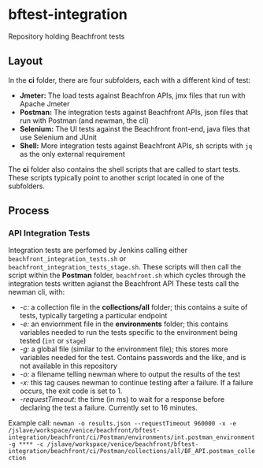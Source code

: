 # bftest-integration
Repository holding Beachfront tests

## Layout
In the **ci** folder, there are four subfolders, each with a different kind of test:
- **Jmeter:**     The load tests against Beachfron APIs, jmx files that run with Apache Jmeter
- **Postman:**    The integration tests against Beachfront APIs, json files that run with Postman (and newman, the cli)
- **Selenium:**   The UI tests against the Beachfront front-end, java files that use Selenium and JUnit
- **Shell:**      More integration tests against Beachfront APIs, sh scripts with `jq` as the only external requirement

The **ci** folder also contains the shell scripts that are called to start tests.  These scripts typically point to another script located in one of the subfolders.

## Process
### API Integration Tests
Integration tests are perfomed by Jenkins calling either `beachfront_integration_tests.sh` or `beachfront_integration_tests_stage.sh`.  These scripts will then call the script within the **Postman** folder, `beachfront.sh` which cycles through the integration tests written agianst the Beachfront API
These tests call the newman cli, with:
- *-c:*     a collection file in the **collections/all** folder; this contains a suite of tests, typically targeting a particular endpoint
- *-e:*     an enviornment file in the **environments** folder; this contains variables needed to run the tests specific to the environment being tested (`int` or `stage`)
- *-g:*     a global file (similar to the environment file); this stores more variables needed for the test.  Contains passwords and the like, and is not available in this repository
- *-o:*     a filename telling newman where to output the results of the test
- *-x:*     this tag causes newman to continue testing after a failure.  If a failure occurs, the exit code is set to 1.
- *-requestTimeout:*     the time (in ms) to wait for a response before declaring the test a failure.  Currently set to 16 minutes.

Example call:
`newman -o results.json --requestTimeout 960000 -x -e /jslave/workspace/venice/beachfront/bftest-integration/beachfront/ci/Postman/environments/int.postman_environment -g **** -c /jslave/workspace/venice/beachfront/bftest-integration/beachfront/ci/Postman/collections/all/BF_API.postman_collection`

